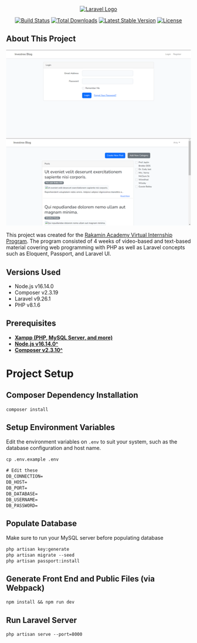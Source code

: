 <p align="center"><a href="https://laravel.com" target="_blank"><img src="https://raw.githubusercontent.com/laravel/art/master/logo-lockup/5%20SVG/2%20CMYK/1%20Full%20Color/laravel-logolockup-cmyk-red.svg" width="400" alt="Laravel Logo"></a></p>

<p align="center">
<a href="https://travis-ci.org/laravel/framework"><img src="https://travis-ci.org/laravel/framework.svg" alt="Build Status"></a>
<a href="https://packagist.org/packages/laravel/framework"><img src="https://img.shields.io/packagist/dt/laravel/framework" alt="Total Downloads"></a>
<a href="https://packagist.org/packages/laravel/framework"><img src="https://img.shields.io/packagist/v/laravel/framework" alt="Latest Stable Version"></a>
<a href="https://packagist.org/packages/laravel/framework"><img src="https://img.shields.io/packagist/l/laravel/framework" alt="License"></a>
</p>

## About This Project

![Login page of Investree Blog](./screenshot-1.png)
![Posts page of Investree Blog](./screenshot-2.png)


This project was created for the [Rakamin Academy Virtual Internship Program](https://www.rakamin.com/virtual-internship-experience/investree-fullstack-developer). The program consisted of 4 weeks of video-based and text-based material covering web programming with PHP as well as Laravel concepts such as Eloquent, Passport, and Laravel UI.

## Versions Used

- Node.js v16.14.0
- Composer v2.3.19
- Laravel v9.26.1
- PHP v8.1.6

## Prerequisites

- **[Xampp (PHP, MySQL Server, and more)](https://www.apachefriends.org/download.html)**
- **[Node.js v16.14.0^](https://nodejs.dev/en/download/)**
- **[Composer v2.3.10^](https://getcomposer.org/download/)**

# Project Setup

## Composer Dependency Installation

```
composer install
```

## Setup Environment Variables
Edit the environment variables on `.env` to suit your system, such as the database configuration and host name.
```
cp .env.example .env
```
```
# Edit these
DB_CONNECTION=
DB_HOST=
DB_PORT=
DB_DATABASE=
DB_USERNAME=
DB_PASSWORD=
```

## Populate Database
Make sure to run your MySQL server before populating database
```
php artisan key:generate
php artisan migrate --seed
php artisan passport:install
```

## Generate Front End and Public Files (via Webpack)
```
npm install && npm run dev
```


## Run Laravel Server
```
php artisan serve --port=8000
```
